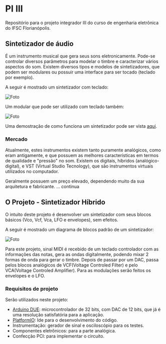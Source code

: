# PI III
Repositório para o projeto integrador III do curso de engenharia eletrônica do IFSC Florianópolis.

## Sintetizador de áudio

É um instrumento musical que gera seus sons eletronicamente. Pode-se controlar diversos parâmetros para modelar o timbre
e caracterizar vários aspectos do som. Existem diversos tipos e modelos de sintetizadores, que podem ser modulares ou 
possuir uma interface para ser tocado (teclado por exemplo).

A seguir é mostrado um sintetizador com teclado:

![Foto](https://upload.wikimedia.org/wikipedia/commons/3/3e/R.A.Moog_minimoog_2.jpg)

Um modular que pode ser utilizado com teclado também:

![Foto](https://upload.wikimedia.org/wikipedia/commons/e/e6/Moog_Modular_55_img2.jpg)

Uma demostração de como funciona um sintetizador pode ser vista [aqui](https://youtu.be/V_kiqQpiVjE?t=380).

### Mercado

Atualmente, estes instrumentos existem tanto puramente analógicos, como eram antigamente, e que possuem as melhores
características em termos de qualidade e "pressão" no som. Existem os digitais, híbridos (analógico-digital), e VST
 (Virtual Studio Tecnology), que são instrumentos virtuais utilizados no computador.

Geralmente possuem um preço elevado, dependendo muito da sua arquitetura e fabricante. 
... continua

## O Projeto - Sintetizador Híbrido

O intuito deste projeto é desenvolver um sintetizador com seus blocos básicos (Vco, Vcf, Vca, LFO e envelopes), sem efeitos.

A seguir é mostrado um diagrama de blocos padrão de um sintetizador:

![Foto](https://upload.wikimedia.org/wikipedia/commons/8/86/Synthesizer.components.01.png)

Para este projeto, sinal MIDI é recebido de um teclado controlador com as informações das notas, gera as ondas digitalmente, podendo mixar 2 formas de onda para gerar o timbre. Depois de passar por um DAC, passa pelos blocos analógicos de VCF(Voltage Controled Filter) e pelo VCA(Voltage Controled Amplifier). Para as modulações serão feitos os envelopes e o LFO.

### Requisitos de projeto

Serão utilizados neste projeto:

  - [Arduino DUE](https://store.arduino.cc/usa/due): microcontrolador de 32 bits, com DAC de 12 bits, que já é uma resolução satisfatória para a aplicação. 
  - [PlatformIO](https://platformio.org/): Ide para o desenvolvimento do código.
  - Instrumentação: gerador de sinal e osciloscópio para os testes.
  - Componentes eletrônicos: para a parte analógica.
  - Confecção PCI: para implementar o circuito.
 
